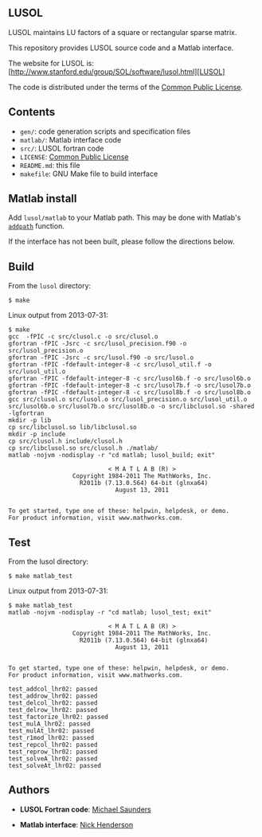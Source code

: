 ## LUSOL

LUSOL maintains LU factors of a square or rectangular sparse matrix.

This repository provides LUSOL source code and a Matlab interface.

The website for LUSOL is: [http://www.stanford.edu/group/SOL/software/lusol.html][LUSOL]

The code is distributed under the terms of the [Common Public License][CPL].

  [LUSOL]: http://www.stanford.edu/group/SOL/software/lusol.html
  [CPL]: http://www.ibm.com/developerworks/library/os-cpl.html

## Contents

* `gen/`: code generation scripts and specification files
* `matlab/`: Matlab interface code
* `src/`: LUSOL fortran code
* `LICENSE`: [Common Public License][CPL]
* `README.md`: this file
* `makefile`: GNU Make file to build interface

## Matlab install

Add `lusol/matlab` to your Matlab path.  This may be done with Matlab's [`addpath`][ADDPATH] function.

If the interface has not been built, please follow the directions below.

  [ADDPATH]: http://www.mathworks.com/help/matlab/ref/addpath.html

## Build

From the `lusol` directory:

```
$ make
```

Linux output from 2013-07-31:

```
$ make
gcc  -fPIC -c src/clusol.c -o src/clusol.o
gfortran -fPIC -Jsrc -c src/lusol_precision.f90 -o src/lusol_precision.o
gfortran -fPIC -Jsrc -c src/lusol.f90 -o src/lusol.o
gfortran -fPIC -fdefault-integer-8 -c src/lusol_util.f -o src/lusol_util.o
gfortran -fPIC -fdefault-integer-8 -c src/lusol6b.f -o src/lusol6b.o
gfortran -fPIC -fdefault-integer-8 -c src/lusol7b.f -o src/lusol7b.o
gfortran -fPIC -fdefault-integer-8 -c src/lusol8b.f -o src/lusol8b.o
gcc src/clusol.o src/lusol.o src/lusol_precision.o src/lusol_util.o src/lusol6b.o src/lusol7b.o src/lusol8b.o -o src/libclusol.so -shared -lgfortran
mkdir -p lib
cp src/libclusol.so lib/libclusol.so
mkdir -p include
cp src/clusol.h include/clusol.h
cp src/libclusol.so src/clusol.h ./matlab/
matlab -nojvm -nodisplay -r "cd matlab; lusol_build; exit"

                            < M A T L A B (R) >
                  Copyright 1984-2011 The MathWorks, Inc.
                    R2011b (7.13.0.564) 64-bit (glnxa64)
                              August 13, 2011


To get started, type one of these: helpwin, helpdesk, or demo.
For product information, visit www.mathworks.com.
```

## Test

From the lusol directory:

```
$ make matlab_test
```

Linux output from 2013-07-31:

```
$ make matlab_test
matlab -nojvm -nodisplay -r "cd matlab; lusol_test; exit"

                            < M A T L A B (R) >
                  Copyright 1984-2011 The MathWorks, Inc.
                    R2011b (7.13.0.564) 64-bit (glnxa64)
                              August 13, 2011


To get started, type one of these: helpwin, helpdesk, or demo.
For product information, visit www.mathworks.com.

test_addcol_lhr02: passed
test_addrow_lhr02: passed
test_delcol_lhr02: passed
test_delrow_lhr02: passed
test_factorize_lhr02: passed
test_mulA_lhr02: passed
test_mulAt_lhr02: passed
test_r1mod_lhr02: passed
test_repcol_lhr02: passed
test_reprow_lhr02: passed
test_solveA_lhr02: passed
test_solveAt_lhr02: passed
```

## Authors

* **LUSOL Fortran code**: [Michael Saunders][MS]
* **Matlab interface**: [Nick Henderson][NWH]

  [MS]: http://www.stanford.edu/~saunders/
  [NWH]: http://www.stanford.edu/~nwh/
